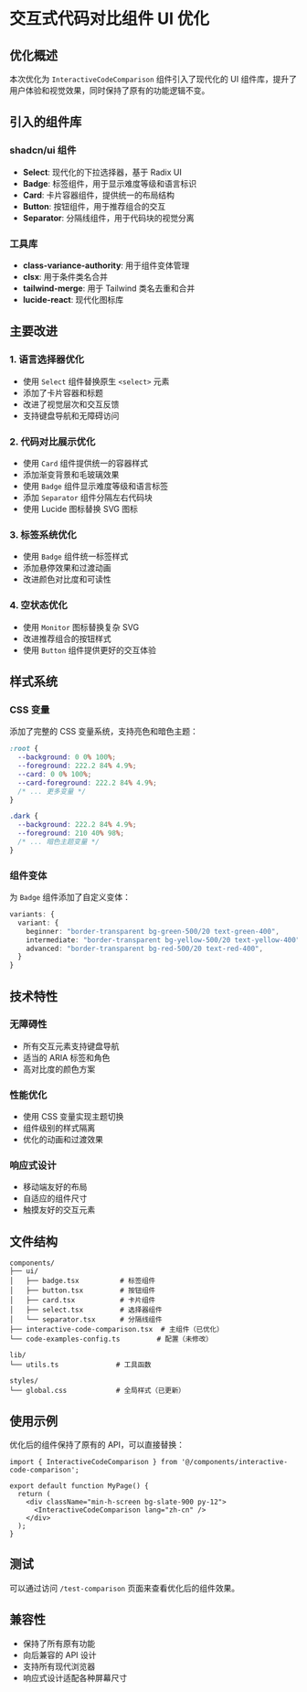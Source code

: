 # 交互式代码对比组件 UI 优化

## 优化概述

本次优化为 `InteractiveCodeComparison` 组件引入了现代化的 UI 组件库，提升了用户体验和视觉效果，同时保持了原有的功能逻辑不变。

## 引入的组件库

### shadcn/ui 组件
- **Select**: 现代化的下拉选择器，基于 Radix UI
- **Badge**: 标签组件，用于显示难度等级和语言标识
- **Card**: 卡片容器组件，提供统一的布局结构
- **Button**: 按钮组件，用于推荐组合的交互
- **Separator**: 分隔线组件，用于代码块的视觉分离

### 工具库
- **class-variance-authority**: 用于组件变体管理
- **clsx**: 用于条件类名合并
- **tailwind-merge**: 用于 Tailwind 类名去重和合并
- **lucide-react**: 现代化图标库

## 主要改进

### 1. 语言选择器优化
- 使用 `Select` 组件替换原生 `<select>` 元素
- 添加了卡片容器和标题
- 改进了视觉层次和交互反馈
- 支持键盘导航和无障碍访问

### 2. 代码对比展示优化
- 使用 `Card` 组件提供统一的容器样式
- 添加渐变背景和毛玻璃效果
- 使用 `Badge` 组件显示难度等级和语言标签
- 添加 `Separator` 组件分隔左右代码块
- 使用 Lucide 图标替换 SVG 图标

### 3. 标签系统优化
- 使用 `Badge` 组件统一标签样式
- 添加悬停效果和过渡动画
- 改进颜色对比度和可读性

### 4. 空状态优化
- 使用 `Monitor` 图标替换复杂 SVG
- 改进推荐组合的按钮样式
- 使用 `Button` 组件提供更好的交互体验

## 样式系统

### CSS 变量
添加了完整的 CSS 变量系统，支持亮色和暗色主题：

```css
:root {
  --background: 0 0% 100%;
  --foreground: 222.2 84% 4.9%;
  --card: 0 0% 100%;
  --card-foreground: 222.2 84% 4.9%;
  /* ... 更多变量 */
}

.dark {
  --background: 222.2 84% 4.9%;
  --foreground: 210 40% 98%;
  /* ... 暗色主题变量 */
}
```

### 组件变体
为 `Badge` 组件添加了自定义变体：

```typescript
variants: {
  variant: {
    beginner: "border-transparent bg-green-500/20 text-green-400",
    intermediate: "border-transparent bg-yellow-500/20 text-yellow-400",
    advanced: "border-transparent bg-red-500/20 text-red-400",
  }
}
```

## 技术特性

### 无障碍性
- 所有交互元素支持键盘导航
- 适当的 ARIA 标签和角色
- 高对比度的颜色方案

### 性能优化
- 使用 CSS 变量实现主题切换
- 组件级别的样式隔离
- 优化的动画和过渡效果

### 响应式设计
- 移动端友好的布局
- 自适应的组件尺寸
- 触摸友好的交互元素

## 文件结构

```
components/
├── ui/
│   ├── badge.tsx          # 标签组件
│   ├── button.tsx         # 按钮组件
│   ├── card.tsx           # 卡片组件
│   ├── select.tsx         # 选择器组件
│   └── separator.tsx      # 分隔线组件
├── interactive-code-comparison.tsx  # 主组件（已优化）
└── code-examples-config.ts         # 配置（未修改）

lib/
└── utils.ts              # 工具函数

styles/
└── global.css            # 全局样式（已更新）
```

## 使用示例

优化后的组件保持了原有的 API，可以直接替换：

```tsx
import { InteractiveCodeComparison } from '@/components/interactive-code-comparison';

export default function MyPage() {
  return (
    <div className="min-h-screen bg-slate-900 py-12">
      <InteractiveCodeComparison lang="zh-cn" />
    </div>
  );
}
```

## 测试

可以通过访问 `/test-comparison` 页面来查看优化后的组件效果。

## 兼容性

- 保持了所有原有功能
- 向后兼容的 API 设计
- 支持所有现代浏览器
- 响应式设计适配各种屏幕尺寸 